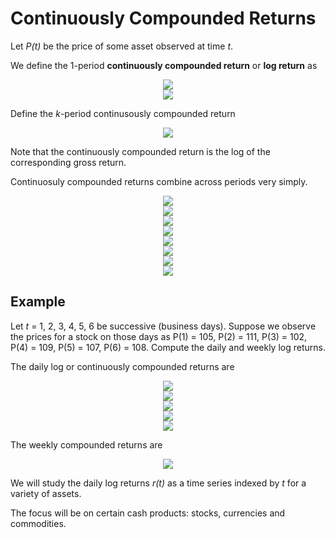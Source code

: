 <h1>Continuously Compounded Returns</h1>

Let _P(t)_ be the price of some asset observed at time _t_.

We define the 1-period __continuously compounded return__ or __log return__ as

<p align="center">
<img src="https://render.githubusercontent.com/render/math?math=r \( t ) = log \( \frac{P \( t )}{P \( t - 1 )} )"><br>
  <img src="https://render.githubusercontent.com/render/math?math== log \( P \( t ) ) - log \( P \( t - 1 ) )"><br>
</p>

Define the _k_-period continusously compounded return

<p align="center">
<img src="https://render.githubusercontent.com/render/math?math=r_{k} \( t ) = log \( \frac{P \( t )}{P \( t - k )} )">
</p>

Note that the continuously compounded return is the log of the corresponding gross return.

Continuosuly compounded returns combine across periods very simply.

<p align="center">
<img src="https://render.githubusercontent.com/render/math?math=r_{k} \( t ) = log \( \frac{P \( t )}{P \( t - k )} )"><br>
  <img src="https://render.githubusercontent.com/render/math?math== log \( P \( t ) - log \(P \( t - k ))"><br>
  <img src="https://render.githubusercontent.com/render/math?math== log \( P \( t ) - log \(P \( t - 1 )) %2B"><br>
  <img src="https://render.githubusercontent.com/render/math?math=log \( P \( t - 1 ) - log \(P \( t - 2 )) %2B"><br>
  <img src="https://render.githubusercontent.com/render/math?math=\cdots %2B "><br>
  <img src="https://render.githubusercontent.com/render/math?math=log \( P \( t - k %2B 1 ) - log \(P \( t - k )) %2B"><br>
  <img src="https://render.githubusercontent.com/render/math?math== r \( t ) %2B r \( t - 1 ) %2B \cdots r \( t - k %2B 1 )"><br>
  <img src="https://render.githubusercontent.com/render/math?math==\sum_{i=0}^{k - 1} r \( t - i )"><br>
</p>

<h2>Example</h2>

Let _t_ = 1, 2, 3, 4, 5, 6 be successive (business days). Suppose we observe the prices for a stock on those days as P(1) = 105, P(2) = 111, P(3) = 102, P(4) = 109, P(5) = 107, P(6) = 108.
Compute the daily and weekly log returns.

The daily log or continuously compounded returns are

<p align="center">
<img src="https://render.githubusercontent.com/render/math?math=r \( 2 ) = log \( \frac{P \( 2 )}{P \( 1 )} ) = log \( \frac{111}{105} ) = 0.0556"><br>
  <img src="https://render.githubusercontent.com/render/math?math=r \( 3 ) = log \( \frac{P \( 3 )}{P \( 2 )} ) = log \( \frac{102}{111} ) = -0.0846"><br>
  <img src="https://render.githubusercontent.com/render/math?math=r \( 4 ) = log \( \frac{P \( 4 )}{P \( 3 )} ) = log \( \frac{109}{102} ) = 0.064"><br>
  <img src="https://render.githubusercontent.com/render/math?math=r \( 5 ) = log \( \frac{P \( 5 )}{P \( 4 )} ) = log \( \frac{107}{109} ) = -0.0185"><br>
  <img src="https://render.githubusercontent.com/render/math?math=r \( 6 ) = log \( \frac{P \( 6 )}{P \( 5 )} ) = log \( \frac{108}{107} ) = 0.0093"><br>
  </p>
  
The weekly compounded returns are

<p align="center">
<img src="https://render.githubusercontent.com/render/math?math=r_{5} \( 6 ) = r \( 2 ) %2B r \( 3 ) %2B r \( 4 ) %2B r \( 5 ) %2B r \( 6 ) = 0.0282"><br>
  </p>
 
 We will study the daily log returns _r(t)_ as a time series indexed by _t_ for a variety of assets.

The focus will be on certain cash products: stocks, currencies and commodities.
